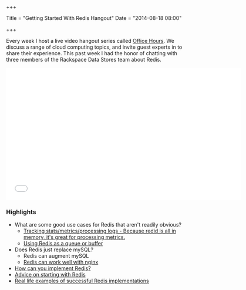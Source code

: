 +++

Title = "Getting Started With Redis Hangout"
Date = "2014-08-18 08:00"

+++

Every week I host a live video hangout series called [Office Hours][99]. We discuss a range of cloud computing topics, and invite guest experts in to share their experience. This past week I had the honor of chatting with three members of the Rackspace Data Stores team about Redis.


[99]: http://go.rackspace.com/officehours

<div class="video-container">
<iframe width="640" height="360" src="//www.youtube.com/embed/-eIxC7oF4Ic?feature=player_embedded" frameborder="0" allowfullscreen></iframe>
</div>

### Highlights

* What are some good use cases for Redis that aren't readily obvious?
    * [Tracking stats/metrics/processing logs - Because redid is all in memory, it's great for processing metrics.][1]
    * [Using Redis as a queue or buffer][2]
* Does Redis just replace mySQL?
    * Redis can augment mySQL
    * [Redis can work well with nginx][3]
* [How can you implement Redis?][4]
* [Advice on starting with Redis][5]
* [Real life examples of successful Redis implementations][6]


[1]: http://youtu.be/-eIxC7oF4Ic?t=6m28s
[2]: http://youtu.be/-eIxC7oF4Ic?t=8m37s
[3]: http://youtu.be/-eIxC7oF4Ic?t=23m24s
[4]: http://youtu.be/-eIxC7oF4Ic?t=26m7s
[5]: http://youtu.be/-eIxC7oF4Ic?t=31m4s
[6]: http://youtu.be/-eIxC7oF4Ic?t=43m37s
